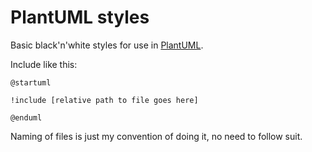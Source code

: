 # PlantUML styles

Basic black'n'white styles for use in [PlantUML](http://plantuml.com/).

Include like this:

```
@startuml

!include [relative path to file goes here]

@enduml
```

Naming of files is just my convention of doing it, no need to follow suit.